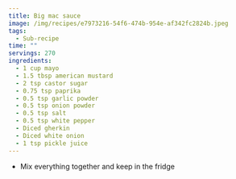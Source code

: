 ```yaml
---
title: Big mac sauce
image: /img/recipes/e7973216-54f6-474b-954e-af342fc2824b.jpeg
tags:
  - Sub-recipe
time: ""
servings: 270
ingredients:
  - 1 cup mayo
  - 1.5 tbsp american mustard
  - 2 tsp castor sugar
  - 0.75 tsp paprika
  - 0.5 tsp garlic powder
  - 0.5 tsp onion powder
  - 0.5 tsp salt
  - 0.5 tsp white pepper
  - Diced gherkin
  - Diced white onion
  - 1 tsp pickle juice
---
```

* Mix everything together and keep in the fridge
